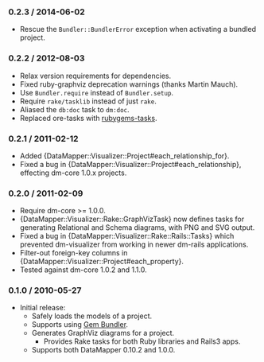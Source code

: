### 0.2.3 / 2014-06-02

* Rescue the `Bundler::BundlerError` exception when activating a bundled
  project.

### 0.2.2 / 2012-08-03

* Relax version requirements for dependencies.
* Fixed ruby-graphviz deprecation warnings (thanks Martin Mauch).
* Use `Bundler.require` instead of `Bundler.setup`.
* Require `rake/tasklib` instead of just `rake`.
* Aliased the `db:doc` task to `dm:doc`.
* Replaced ore-tasks with [rubygems-tasks](https://github.com/postmodern/rubygems-tasks#readme).

### 0.2.1 / 2011-02-12

* Added {DataMapper::Visualizer::Project#each_relationship_for}.
* Fixed a bug in {DataMapper::Visualizer::Project#each_relationship},
  effecting dm-core 1.0.x projects.

### 0.2.0 / 2011-02-09

* Require dm-core >= 1.0.0.
* {DataMapper::Visualizer::Rake::GraphVizTask} now defines tasks for
  generating Relational and Schema diagrams, with PNG and SVG output.
* Fixed a bug in {DataMapper::Visualizer::Rake::Rails::Tasks} which
  prevented dm-visualizer from working in newer dm-rails applications.
* Filter-out foreign-key columns in
  {DataMapper::Visualizer::Project#each_property}.
* Tested against dm-core 1.0.2 and 1.1.0.

### 0.1.0 / 2010-05-27

* Initial release:
  * Safely loads the models of a project.
  * Supports using [Gem Bundler](http://gembundler.com/).
  * Generates GraphViz diagrams for a project.
    * Provides Rake tasks for both Ruby libraries and Rails3 apps.
  * Supports both DataMapper 0.10.2 and 1.0.0.

